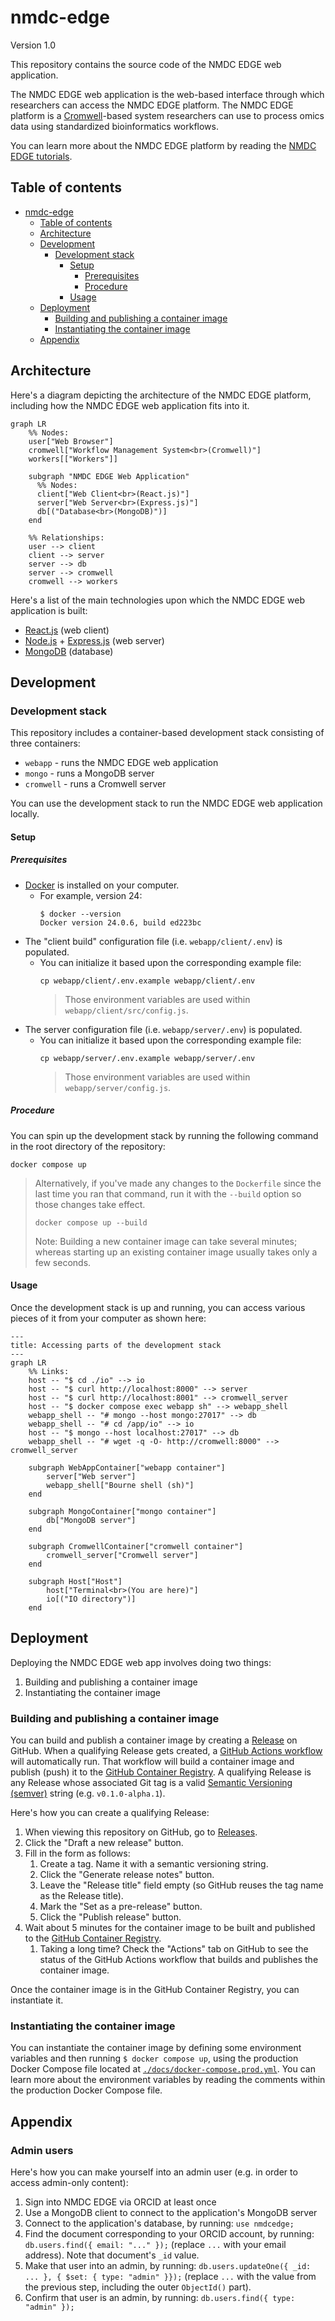# nmdc-edge
Version 1.0

This repository contains the source code of the NMDC EDGE web application. 

The NMDC EDGE web application is the web-based interface through which researchers can access the NMDC EDGE platform. 
The NMDC EDGE platform is a [Cromwell](https://cromwell.readthedocs.io/en/stable/)-based system researchers can use to
process omics data using standardized bioinformatics workflows.

You can learn more about the NMDC EDGE platform by reading the [NMDC EDGE tutorials](https://nmdc-edge.org/tutorial).

## Table of contents

<!-- TOC -->
* [nmdc-edge](#nmdc-edge)
  * [Table of contents](#table-of-contents)
  * [Architecture](#architecture)
  * [Development](#development)
    * [Development stack](#development-stack)
      * [Setup](#setup)
        * [Prerequisites](#prerequisites)
        * [Procedure](#procedure)
      * [Usage](#usage)
  * [Deployment](#deployment)
    * [Building and publishing a container image](#building-and-publishing-a-container-image)
    * [Instantiating the container image](#instantiating-the-container-image)
  * [Appendix](#appendix)
<!-- TOC -->

## Architecture

Here's a diagram depicting the architecture of the NMDC EDGE platform,
including how the NMDC EDGE web application fits into it.

```mermaid
graph LR
    %% Nodes:
    user["Web Browser"]
    cromwell["Workflow Management System<br>(Cromwell)"]
    workers[["Workers"]]
    
    subgraph "NMDC EDGE Web Application"
      %% Nodes:
      client["Web Client<br>(React.js)"]
      server["Web Server<br>(Express.js)"]
      db[("Database<br>(MongoDB)")]
    end
    
    %% Relationships:
    user --> client
    client --> server
    server --> db
    server --> cromwell
    cromwell --> workers
```

Here's a list of the main technologies upon which the NMDC EDGE web application is built:

- [React.js](https://react.dev/) (web client)
- [Node.js](https://nodejs.org/en) + [Express.js](https://expressjs.com/) (web server)
- [MongoDB](https://www.mongodb.com/) (database)

## Development

### Development stack

This repository includes a container-based development stack consisting of three containers:
- `webapp` - runs the NMDC EDGE web application
- `mongo` - runs a MongoDB server
- `cromwell` - runs a Cromwell server

You can use the development stack to run the NMDC EDGE web application locally.

#### Setup

##### Prerequisites

- [Docker](https://www.docker.com/products/docker-desktop/) is installed on your computer.
    - For example, version 24:
      ```shell
      $ docker --version
      Docker version 24.0.6, build ed223bc
      ```
- The "client build" configuration file (i.e. `webapp/client/.env`) is populated.
  - You can initialize it based upon the corresponding example file:
    ```shell
    cp webapp/client/.env.example webapp/client/.env
    ```
    > Those environment variables are used within `webapp/client/src/config.js`.
- The server configuration file (i.e. `webapp/server/.env`) is populated.
  - You can initialize it based upon the corresponding example file:
    ```shell
    cp webapp/server/.env.example webapp/server/.env
    ```
    > Those environment variables are used within `webapp/server/config.js`.

##### Procedure

You can spin up the development stack by running the following command in the root directory of the repository:

```shell
docker compose up
```

> Alternatively, if you've made any changes to the `Dockerfile` since the last time you ran that command,
> run it with the `--build` option so those changes take effect.
> 
> ```shell
> docker compose up --build
> ```
> 
> Note: Building a new container image can take several minutes; whereas starting up an existing container image
> usually takes only a few seconds.

#### Usage

Once the development stack is up and running, you can access various pieces of it from your computer as shown here:

```mermaid
---
title: Accessing parts of the development stack
---
graph LR
    %% Links:
    host -- "$ cd ./io" --> io
    host -- "$ curl http://localhost:8000" --> server
    host -- "$ curl http://localhost:8001" --> cromwell_server
    host -- "$ docker compose exec webapp sh" --> webapp_shell
    webapp_shell -- "# mongo --host mongo:27017" --> db
    webapp_shell -- "# cd /app/io" --> io
    host -- "$ mongo --host localhost:27017" --> db
    webapp_shell -- "# wget -q -O- http://cromwell:8000" --> cromwell_server
    
    subgraph WebAppContainer["webapp container"]
        server["Web server"]
        webapp_shell["Bourne shell (sh)"]
    end
    
    subgraph MongoContainer["mongo container"]
        db["MongoDB server"]
    end
    
    subgraph CromwellContainer["cromwell container"]
        cromwell_server["Cromwell server"]
    end
    
    subgraph Host["Host"]
        host["Terminal<br>(You are here)"]
        io[("IO directory")]
    end        
```

## Deployment

Deploying the NMDC EDGE web app involves doing two things:
1. Building and publishing a container image
2. Instantiating the container image

### Building and publishing a container image

You can build and publish a container image by creating a
[Release](https://github.com/microbiomedata/nmdc-edge/releases)
on GitHub. When a qualifying Release gets created, a
[GitHub Actions workflow](https://github.com/microbiomedata/nmdc-edge/tree/main/.github/workflows)
will automatically run. That workflow will build a container image and publish (push) it to the
[GitHub Container Registry](https://github.com/microbiomedata/nmdc-edge/pkgs/container/nmdc-edge-web-app).
A qualifying Release is any Release whose associated Git tag is a valid
[Semantic Versioning (semver)](https://semver.org/) string (e.g. `v0.1.0-alpha.1`).  

Here's how you can create a qualifying Release:

1. When viewing this repository on GitHub, go to [Releases](https://github.com/microbiomedata/nmdc-edge/releases).
2. Click the "Draft a new release" button.
3. Fill in the form as follows:
   1. Create a tag. Name it with a semantic versioning string.
   2. Click the "Generate release notes" button.
   3. Leave the "Release title" field empty (so GitHub reuses the tag name as the Release title).
   4. Mark the "Set as a pre-release" button.
   5. Click the "Publish release" button.
4. Wait about 5 minutes for the container image to be built and published to the
   [GitHub Container Registry](https://github.com/microbiomedata/nmdc-edge/pkgs/container/nmdc-edge-web-app).
   1. Taking a long time? Check the "Actions" tab on GitHub to see the status of the GitHub Actions workflow that
      builds and publishes the container image.

Once the container image is in the GitHub Container Registry, you can instantiate it.

### Instantiating the container image

You can instantiate the container image by defining some environment variables
and then running `$ docker compose up`, using the production Docker Compose file located at
[`./docs/docker-compose.prod.yml`](https://github.com/microbiomedata/nmdc-edge/blob/main/docs/docker-compose.prod.yml).
You can learn more about the environment variables by reading the comments within the production
Docker Compose file.

## Appendix

### Admin users

Here's how you can make yourself into an admin user (e.g. in order to access admin-only content):

1. Sign into NMDC EDGE via ORCID at least once
2. Use a MongoDB client to connect to the application's MongoDB server
3. Connect to the application's database, by running: `use nmdcedge;`
4. Find the document corresponding to your ORCID account, by running: `db.users.find({ email: "..." });` (replace `...` with your email address). Note that document's `_id` value.
5. Make that user into an admin, by running: `db.users.updateOne({ _id: ... }, { $set: { type: "admin" }});` (replace `...` with the value from the previous step, including the outer `ObjectId()` part).
6. Confirm that user is an admin, by running: `db.users.find({ type: "admin" });`

